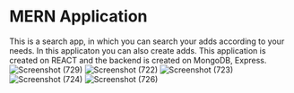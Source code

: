 # MERN Application
This is a search app, in which you can search your adds according to your needs.
In this applicaton you can also create adds.
This application is created on REACT and the backend is created on MongoDB, Express.
![Screenshot (729)](https://github.com/udaykashyap/uday_kashyap/assets/112899880/a1b5b5e6-74b6-4cb5-9497-fd06fa87894d)
![Screenshot (722)](https://github.com/udaykashyap/uday_kashyap/assets/112899880/d3acce9f-cc77-46a9-ae59-735a9680fea0)
![Screenshot (723)](https://github.com/udaykashyap/uday_kashyap/assets/112899880/a9e7f864-78e8-4cbc-ac05-8f2d1c6cab2f)
![Screenshot (724)](https://github.com/udaykashyap/uday_kashyap/assets/112899880/a74dfe38-8e3d-487c-8e2c-3c4c31685331)
![Screenshot (726)](https://github.com/udaykashyap/uday_kashyap/assets/112899880/82dfbd0a-f1c7-4a39-92c3-b6f7d83eed9b)
